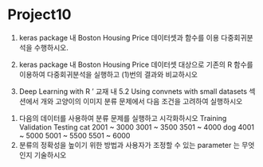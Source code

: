 # Project10

1. keras package 내 Boston Housing Price 데이터셋과 함수를 이용 다중회귀분석을 수행하시오.
2. keras package 내 Boston Housing Price 데이터셋 대상으로 기존의 R 함수를 이용하여 다중회귀분석을 실행하고 (1)번의 결과와 비교하시오

3. Deep Learning with R ’ 교재 내 5.2 Using convnets with small datasets 섹션에서 개와 고양이의 이미지 분류 문제에서 다음 조건을 고려하여 실행하시오
  1) 다음의 데이터를 사용하여 분류 문제를 실행하고 시각화하시오
    Training Validation Testing
cat 2001 ~ 3000 3001 ~ 3500 3501 ~ 4000
dog 4001 ~ 5000 5001 ~ 5500 5501 ~ 6000
  2) 분류의 정확성을 높이기 위한 방법과 사용자가 조정할 수 있는 parameter 는 무엇인지 기술하시오
